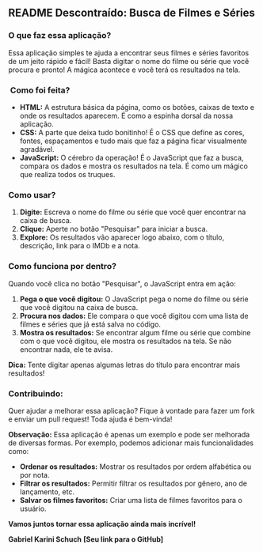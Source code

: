 ## README Descontraído: Busca de Filmes e Séries

### O que faz essa aplicação?

Essa aplicação simples te ajuda a encontrar seus filmes e séries favoritos de um jeito rápido e fácil! Basta digitar o nome do filme ou série que você procura e pronto! A mágica acontece e você terá os resultados na tela.

### ️ Como foi feita?

* **HTML:** A estrutura básica da página, como os botões, caixas de texto e onde os resultados aparecem. É como a espinha dorsal da nossa aplicação.
* **CSS:** A parte que deixa tudo bonitinho! É o CSS que define as cores, fontes, espaçamentos e tudo mais que faz a página ficar visualmente agradável.
* **JavaScript:** O cérebro da operação! É o JavaScript que faz a busca, compara os dados e mostra os resultados na tela. É como um mágico que realiza todos os truques.

### Como usar?

1. **Digite:** Escreva o nome do filme ou série que você quer encontrar na caixa de busca.
2. **Clique:** Aperte no botão "Pesquisar" para iniciar a busca.
3. **Explore:** Os resultados vão aparecer logo abaixo, com o título, descrição, link para o IMDb e a nota.

### Como funciona por dentro?

Quando você clica no botão "Pesquisar", o JavaScript entra em ação:

1. **Pega o que você digitou:** O JavaScript pega o nome do filme ou série que você digitou na caixa de busca.
2. **Procura nos dados:** Ele compara o que você digitou com uma lista de filmes e séries que já está salva no código.
3. **Mostra os resultados:** Se encontrar algum filme ou série que combine com o que você digitou, ele mostra os resultados na tela. Se não encontrar nada, ele te avisa.

**Dica:** Tente digitar apenas algumas letras do título para encontrar mais resultados!

### Contribuindo:

Quer ajudar a melhorar essa aplicação? Fique à vontade para fazer um fork e enviar um pull request! Toda ajuda é bem-vinda!

**Observação:** Essa aplicação é apenas um exemplo e pode ser melhorada de diversas formas. Por exemplo, podemos adicionar mais funcionalidades como:

* **Ordenar os resultados:** Mostrar os resultados por ordem alfabética ou por nota.
* **Filtrar os resultados:** Permitir filtrar os resultados por gênero, ano de lançamento, etc.
* **Salvar os filmes favoritos:** Criar uma lista de filmes favoritos para o usuário.

**Vamos juntos tornar essa aplicação ainda mais incrível!**

**Gabriel Karini Schuch**
**[Seu link para o GitHub]**
